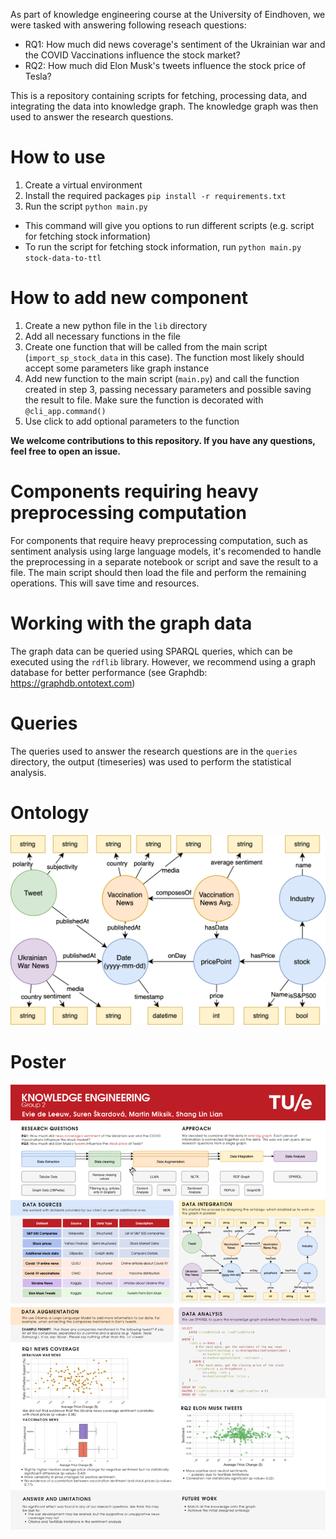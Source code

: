 As part of knowledge engineering course at the University of Eindhoven, we were tasked with answering following reseach questions:
- RQ1: How much did news coverage's sentiment of the Ukrainian war and the COVID Vaccinations influence the stock market?
- RQ2: How much did Elon Musk's tweets influence the stock price of Tesla?

This is a repository containing scripts for fetching, processing data, and integrating the data into knowledge graph. The knowledge graph was then used to answer the research questions.

# How to use
1. Create a virtual environment
2. Install the required packages `pip install -r requirements.txt`
3. Run the script `python main.py`

- This command will give you options to run different scripts (e.g. script for fetching stock information)
- To run the script for fetching stock information, run `python main.py stock-data-to-ttl`

# How to add new component
1. Create a new python file in the `lib` directory
2. Add all necessary functions in the file
3. Create one function that will be called from the main script (`import_sp_stock_data` in this case). The function most likely should accept some parameters like graph instance
4. Add new function to the main script (`main.py`) and call the function created in step 3, passing necessary parameters and possible saving the result to file. Make sure the function is decorated with `@cli_app.command()`
5. Use click to add optional parameters to the function

**We welcome contributions to this repository. If you have any questions, feel free to open an issue.**

# Components requiring heavy preprocessing computation
For components that require heavy preprocessing computation, such as sentiment analysis using large language models, it's recomended to handle the preprocessing in a separate notebook or script and save the result to a file. 
The main script should then load the file and perform the remaining operations. This will save time and resources. 

# Working with the graph data
The graph data can be queried using SPARQL queries, which can be executed using the `rdflib` library. However, we recommend using a graph database for better performance (see Graphdb: https://graphdb.ontotext.com)

# Queries
The queries used to answer the research questions are in the `queries` directory, the output (timeseries) was used to perform the statistical analysis.

# Ontology
![Ontology](docs/ontology.png)

# Poster
![Poster](docs/poster.png)

